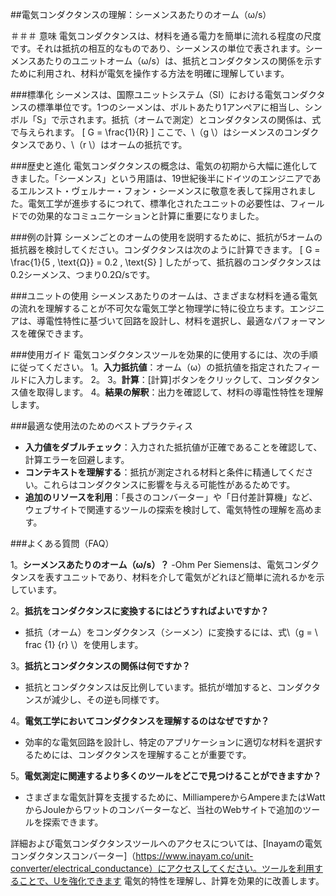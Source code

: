 ##電気コンダクタンスの理解：シーメンスあたりのオーム（ω/s）

＃＃＃ 意味
電気コンダクタンスは、材料を通る電力を簡単に流れる程度の尺度です。それは抵抗の相互的なものであり、シーメンスの単位で表されます。シーメンスあたりのユニットオーム（ω/s）は、抵抗とコンダクタンスの関係を示すために利用され、材料が電気を操作する方法を明確に理解しています。

###標準化
シーメンスは、国際ユニットシステム（SI）における電気コンダクタンスの標準単位です。1つのシーメンは、ボルトあたり1アンペアに相当し、シンボル「S」で示されます。抵抗（オームで測定）とコンダクタンスの関係は、式で与えられます。
\[ G = \frac{1}{R} \]
ここで、\（g \）はシーメンスのコンダクタンスであり、\（r \）はオームの抵抗です。

###歴史と進化
電気コンダクタンスの概念は、電気の初期から大幅に進化してきました。「シーメンス」という用語は、19世紀後半にドイツのエンジニアであるエルンスト・ヴェルナー・フォン・シーメンスに敬意を表して採用されました。電気工学が進歩するにつれて、標準化されたユニットの必要性は、フィールドでの効果的なコミュニケーションと計算に重要になりました。

###例の計算
シーメンごとのオームの使用を説明するために、抵抗が5オームの抵抗器を検討してください。コンダクタンスは次のように計算できます。
\[ G = \frac{1}{5 \, \text{Ω}} = 0.2 \, \text{S} \]
したがって、抵抗器のコンダクタンスは0.2シーメンス、つまり0.2Ω/sです。

###ユニットの使用
シーメンスあたりのオームは、さまざまな材料を通る電気の流れを理解することが不可欠な電気工学と物理学に特に役立ちます。エンジニアは、導電性特性に基づいて回路を設計し、材料を選択し、最適なパフォーマンスを確保できます。

###使用ガイド
電気コンダクタンスツールを効果的に使用するには、次の手順に従ってください。
1。**入力抵抗値**：オーム（ω）の抵抗値を指定されたフィールドに入力します。
2。
3。**計算**：[計算]ボタンをクリックして、コンダクタンス値を取得します。
4。**結果の解釈**：出力を確認して、材料の導電性特性を理解します。

###最適な使用法のためのベストプラクティス
-  **入力値をダブルチェック**：入力された抵抗値が正確であることを確認して、計算エラーを回避します。
-  **コンテキストを理解する**：抵抗が測定される材料と条件に精通してください。これらはコンダクタンスに影響を与える可能性があるためです。
-  **追加のリソースを利用**：「長さのコンバーター」や「日付差計算機」など、ウェブサイトで関連するツールの探索を検討して、電気特性の理解を高めます。

###よくある質問（FAQ）

1。**シーメンスあたりのオーム（ω/s）？**
-Ohm Per Siemensは、電気コンダクタンスを表すユニットであり、材料を介して電気がどれほど簡単に流れるかを示しています。

2。**抵抗をコンダクタンスに変換するにはどうすればよいですか？**
- 抵抗（オーム）をコンダクタンス（シーメン）に変換するには、式\（g = \ frac {1} {r} \）を使用します。

3。**抵抗とコンダクタンスの関係は何ですか？**
- 抵抗とコンダクタンスは反比例しています。抵抗が増加すると、コンダクタンスが減少し、その逆も同様です。

4。**電気工学においてコンダクタンスを理解するのはなぜですか？**
- 効率的な電気回路を設計し、特定のアプリケーションに適切な材料を選択するためには、コンダクタンスを理解することが重要です。

5。**電気測定に関連するより多くのツールをどこで見つけることができますか？**
- さまざまな電気計算を支援するために、MilliampereからAmpereまたはWattからJouleからワットのコンバーターなど、当社のWebサイトで追加のツールを探索できます。

詳細および電気コンダクタンスツールへのアクセスについては、[Inayamの電気コンダクタンスコンバーター]（https://www.inayam.co/unit-converter/electrical_conductance）にアクセスしてください。ツールを利用することで、Uを強化できます 電気的特性を理解し、計算を効果的に改善します。